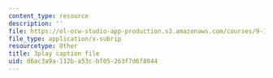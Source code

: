 ```yaml
---
content_type: resource
description: ''
file: https://ol-ocw-studio-app-production.s3.amazonaws.com/courses/9-14-brain-structure-and-its-origins-spring-2014/d6ac3a9a112ba53cbf05263f7d6f8044_555122.srt
file_type: application/x-subrip
resourcetype: Other
title: 3play caption file
uid: d6ac3a9a-112b-a53c-bf05-263f7d6f8044
---
```

